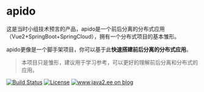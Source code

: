 # apido 
这是当时小组技术预言的产品，apido是一个前后分离的分布式应用（Vue2+SpringBoot+SpringCloud），拥有一个分布式项目的基本雏形。

apido更像是一个脚手架项目，你可以基于此**快速搭建前后分离的分布式应用**。

> 本项目只是雏形，建议用于学习参考，可以更好的理解前后分离和分布式的应用。

[![Build Status](https://img.shields.io/travis/joutaojian/apido.svg?style=flat-square)](https://travis-ci.org/joutaojian/apido)
[![License](https://img.shields.io/badge/license-MIT-4EB1BA.svg?style=flat-square)](https://github.com/joutaojian/apido/blob/master/LICENSE)
[![www.java2.ee on blog](https://img.shields.io/badge/blog-www.java2.ee-red.svg?style=flat-square)](https://www.zhihu.com/people/biezhi)

